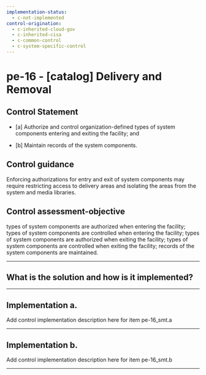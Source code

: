 ```yaml
---
implementation-status:
  - c-not-implemented
control-origination:
  - c-inherited-cloud-gov
  - c-inherited-cisa
  - c-common-control
  - c-system-specific-control
---
```


# pe-16 - \[catalog\] Delivery and Removal

## Control Statement

- \[a\] Authorize and control organization-defined types of system components entering and exiting the facility; and

- \[b\] Maintain records of the system components.

## Control guidance

Enforcing authorizations for entry and exit of system components may require restricting access to delivery areas and isolating the areas from the system and media libraries.

## Control assessment-objective

types of system components are authorized when entering the facility;
types of system components are controlled when entering the facility;
types of system components are authorized when exiting the facility;
types of system components are controlled when exiting the facility;
records of the system components are maintained.

______________________________________________________________________

## What is the solution and how is it implemented?

<!-- Please leave this section blank and enter implementation details in the parts below. -->

______________________________________________________________________

## Implementation a.

Add control implementation description here for item pe-16_smt.a

______________________________________________________________________

## Implementation b.

Add control implementation description here for item pe-16_smt.b

______________________________________________________________________
